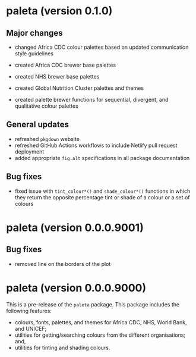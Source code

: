 # paleta (version 0.1.0)

## Major changes

* changed Africa CDC colour palettes based on updated communication style guidelines

* created Africa CDC brewer base palettes

* created NHS brewer base palettes

* created Global Nutrition Cluster palettes and themes

* created palette brewer functions for sequential, divergent, and qualitative colour palettes

## General updates

* refreshed `pkgdown` website
* refreshed GitHub Actions workflows to include Netlify pull request deployment
* added appropriate `fig.alt` specifications in all package documentation

## Bug fixes

* fixed issue with `tint_colour*()` and `shade_colour*()` functions in which they return the opposite percentage tint or shade of a colour or a set of colours

# paleta (version 0.0.0.9001)

## Bug fixes

* removed line on the borders of the plot


# paleta (version 0.0.0.9000)

This is a pre-release of the `paleta` package. This package includes the
following features:

* colours, fonts, palettes, and themes for Africa CDC, NHS, World Bank, and UNICEF;
* utilities for getting/searching colours from the different organisations; and,
* utilities for tinting and shading colours.
